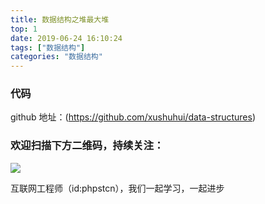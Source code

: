```yaml
---
title: 数据结构之堆最大堆
top: 1
date: 2019-06-24 16:10:24
tags: ["数据结构"]
categories: "数据结构"
---
```


### 代码

github 地址：(https://github.com/xushuhui/data-structures)


### 欢迎扫描下方二维码，持续关注：
![](https://ww1.sinaimg.cn/large/a616b9a4gy1g4xzv954a4j20760763yo.jpg)

互联网工程师（id:phpstcn），我们一起学习，一起进步